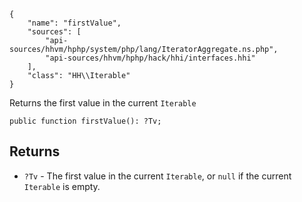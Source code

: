 ``` yamlmeta
{
    "name": "firstValue",
    "sources": [
        "api-sources/hhvm/hphp/system/php/lang/IteratorAggregate.ns.php",
        "api-sources/hhvm/hphp/hack/hhi/interfaces.hhi"
    ],
    "class": "HH\\Iterable"
}
```




Returns the first value in the current ` Iterable `




``` Hack
public function firstValue(): ?Tv;
```




## Returns




+ ` ?Tv ` - The first value in the current `` Iterable ``, or ``` null ``` if the
  current ```` Iterable ```` is empty.
<!-- HHAPIDOC -->
